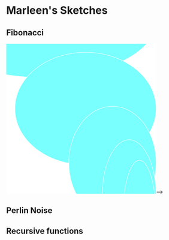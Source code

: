 # Marleen's Sketches

## Fibonacci
![](Marleen/random2.jpg)-->

## Perlin Noise

## Recursive functions
            
